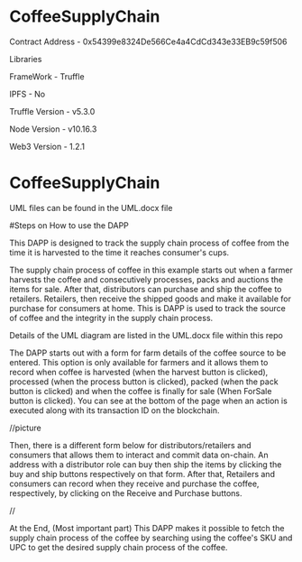 # CoffeeSupplyChain

Contract Address - 0x54399e8324De566Ce4a4CdCd343e33EB9c59f506

Libraries

FrameWork - Truffle

IPFS - No

Truffle Version - v5.3.0

Node Version - v10.16.3

Web3 Version - 1.2.1

# CoffeeSupplyChain
UML files can be found in the UML.docx file

#Steps on How to use the DAPP

This DAPP is designed to track the supply chain process of coffee from the time it is harvested to the time it reaches consumer's cups.

The supply chain process of coffee in this example starts out when a farmer harvests the coffee and consecutively processes, packs and auctions the items for sale. After that, distributors can purchase and ship the coffee to retailers. Retailers, then receive the shipped goods and make it available for purchase for consumers at home. This is DAPP is used to track the source of coffee and the integrity in the supply chain process.

Details of the UML diagram are listed in the UML.docx file within this repo

The DAPP starts out with a form for farm details of the coffee source to be entered. This option is only available for farmers and it allows them to record when coffee is harvested (when the harvest button is clicked), processed (when the process button is clicked), packed (when the pack button is clicked) and  when the coffee is finally for sale (When ForSale button is clicked). You can see at the bottom of the page when an action is executed along with its transaction ID on the blockchain. 

//picture

Then, there is a different form below for distributors/retailers and consumers that allows them to interact and commit data on-chain. An address with a distributor role can buy then ship the items by clicking the buy and ship buttons respectively on that form. After that, Retailers and consumers can record when they receive and  purchase the coffee, respectively, by clicking on the Receive and Purchase buttons. 

//


At the End, (Most important part) This DAPP makes it possible to fetch the supply chain process of the coffee by searching using the coffee's SKU and UPC to get the desired supply chain process of the coffee.
